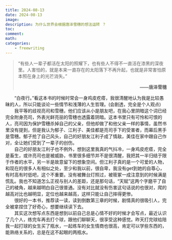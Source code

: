 ```yaml
---
title: 2024-08-13
date: 2024-08-13
image: 
description: 为什么世界会根据唐泽雪穗的想法运转 ？
toc: 
comment: 
math:
categories:
    - freewriting
---
```


>“有些人一辈子都活在太阳的照耀下，也有些人不得不一直活在漆黑的深夜里。人害怕的，就是本来一直存在的太阳落下不再升起，也就是非常害怕原本照在身上的光芒消失。” <p align="right">**——唐泽雪穗**</p>

&emsp;&emsp;“白夜行。”看这本书的时候时常会一身鸡皮疙瘩，我很清醒地认为我是比较愚昧的人，所以只能谈论一些情节和浅薄的人生哲理。(会剧透，完全是个人观点)\
&emsp;&emsp;我平等的歧视亮司和雪穗，他们应该从小是朋友吧，在我心里阴暗这个词已经完全附身亮司，外表光鲜亮丽的雪穗也透露着阴暗。这本书里只有可怜和可恨的人，亮司因为保护雪穗杀掉自己的父亲，但他却做了和他父亲一样的事情，虽然书里没有提到，但是我认为郁子、江利子、美佳都是亮司手下的受害者，而幕后黑手是雪穗。郁子抢了自己风头，自己的好朋友江利子成了情敌，美佳在家中跟自己作对，全让她们受到了一辈子的创伤。\
&emsp;&emsp;自己的好朋友江利子也不例外，想到这里我真的气抖冷，一身鸡皮疙瘩，完全是畜生，或许亮司也是被威胁，书里很多细节并不是很清醒，我把其一半归结于限于作者的水平，另一半是故意留下的想象空间。但江利子真的是一个可爱的人物，和现在的很多人有相似之处，至少和我以前，很自卑，我没有get到她的自尊心，有时高有时低吧，这个不重要。没有被舞台灯照过，被筱冢一成注意到的时候满是慌乱。我也不知道怎么正视与别人的差距，还是那句话，“天赋”这两个字磨平了自己的棱角，越来越明白自己很普通。没有对比就没有伤害这句话说的也很对，爬的越高对比也越明显，定位也越来越高，这样只能让自己摔得更惨。\
&emsp;&emsp;很好的一本书，推荐读一读，读到倒数第三章的时候，剧情真的很吸引人，完全被拿捏住了好奇心，想要继续读下去。\
&emsp;&emsp;其实这次想写点东西是想到以前自己总是心情不好的时候才会写点，最近认识了几个人，练完车再去打个球，跟他们聊聊天，很享受这种感觉。昨天打完球给陪我一起打球的女生买了瓶水，一起练车的女生情商也很高，肯定可以学些东西的，能熟络关系的，总是在这不起眼的两瓶水。